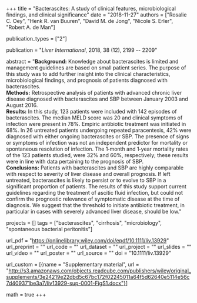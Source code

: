 +++
title = "Bacterascites: A study of clinical features, microbiological findings, and clinical significance"
date = "2018-11-27"
authors = ["Rosalie C. Oey", "Henk R. van Buuren", "David M. de Jong", "Nicole S. Erler", "Robert A. de Man"]

publication_types = ["2"]

publication = "*Liver International*, 2018, 38 (12), 2199 -- 2209"

abstract = "**Background:** Knowledge about bacterascites is limited and management guidelines are based on small patient series. The purpose of this study was to add further insight into the clinical characteristics, microbiological findings, and prognosis of patients diagnosed with bacterascites.<br>**Methods:** Retrospective analysis of patients with advanced chronic liver disease diagnosed with bacterascites and SBP between January 2003 and August 2016.<br>**Results:** In this study, 123 patients were included with 142 episodes of bacterascites. The median MELD score was 20 and clinical symptoms of infection were present in 78%. Empiric antibiotic treatment was initiated in 68%. In 26 untreated patients undergoing repeated paracentesis, 42% were diagnosed with either ongoing bacterascites or SBP. The presence of signs or symptoms of infection was not an independent predictor for mortality or spontaneous resolution of infection. The 1‐month and 1‐year mortality rates of the 123 patients studied, were 32% and 60%, respectively; these results were in line with data pertaining to the prognosis of SBP.<br>**Conclusions:** Patients with bacterascites and SBP are highly comparable with respect to severity of liver disease and overall prognosis. If left untreated, bacterascites is likely to persist or to evolve to SBP in a significant proportion of patients. The results of this study support current guidelines regarding the treatment of ascitic fluid infection, but could not confirm the prognostic relevance of symptomatic disease at the time of diagnosis. We suggest that the threshold to initiate antibiotic treatment, in particular in cases with severely advanced liver disease, should be low."

projects = []
tags = ["bacterascites", "cirrhosis", "microbiology", "spontaneous bacterial peritonitis"]

url_pdf = "https://onlinelibrary.wiley.com/doi/epdf/10.1111/liv.13929"
url_preprint = ""
url_code = ""
url_dataset = ""
url_project = ""
url_slides = ""
url_video = ""
url_poster = ""
url_source = ""
doi = "10.1111/liv.13929"

url_custom = [{name = "Supplementary material", url = "http://s3.amazonaws.com/objects.readcube.com/publishers/wiley/original_supplements/3e24219e22dbd5c67bc172f02245011a64f5d62640e5114e56c7d409371be3a7/liv13929-sup-0001-FigS1.docx"}]

math = true
+++
